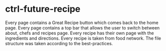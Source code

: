 # ctrl-future-recipe

Every page contains a Great Recipe button which comes back to the home page.
Every page contains a top bar that allows the user to switch between about, chefs and recipes page.
Every recipe has their own page with the ingredients and directions.
Every recipe is taken from food network. 
The file structure was taken according to the best-practices.
